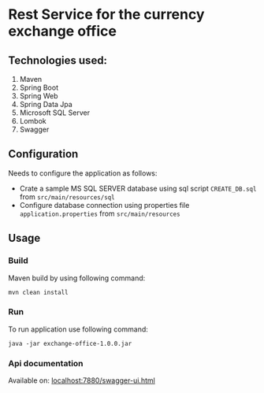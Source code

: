 # Rest Service for the currency exchange office


## Technologies used:
1) Maven
2) Spring Boot
3) Spring Web
4) Spring Data Jpa
5) Microsoft SQL Server
6) Lombok
7) Swagger

## Configuration
Needs to configure the application as follows:

* Crate a sample MS SQL SERVER database using sql script `CREATE_DB.sql` from `src/main/resources/sql`
* Configure database connection using properties file `application.properties` from `src/main/resources`


## Usage

### Build
Maven build by using following command:

    mvn clean install

### Run
To run application use following command:

    java -jar exchange-office-1.0.0.jar
    
### Api documentation 
Available on:
 [localhost:7880/swagger-ui.html](http://localhost:7880/swagger-ui.html)

